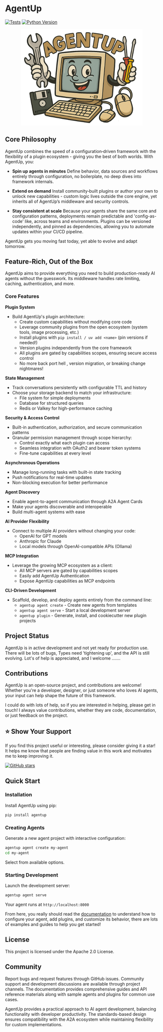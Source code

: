 # AgentUp

[![Tests](https://github.com/RedDotDocket/AgentUp/actions/workflows/ci.yml/badge.svg)](https://github.com/RedDotRocket/AgentUp/actions/workflows/ci.yml)
[![Python Version](https://img.shields.io/pypi/pyversions/AgentUp.svg)](https://pypi.org/project/AgentUp/)

<p align="center">
  <img src="assets/compie-wide.png" alt="Compie Logo" width="400"/>
</p>

## Core Philosophy

AgentUp combines the speed of a configuration‑driven framework with the flexibility of a plugin ecosystem - giving you the best of both worlds. With AgentUp, you:

* **Spin up agents in minutes**
  Define behavior, data sources and workflows entirely through configuration, no boilerplate, no deep dives into framework internals.

* **Extend on demand**
  Install community‑built plugins or author your own to unlock new capabilities - custom logic lives outside the core engine, yet inherits all of AgentUp’s middleware and security controls.

* **Stay consistent at scale**
  Because your agents share the same core and configuration patterns, deployments remain predictable and 'config-as-code' like, across teams and environments. Plugins can be versioned independently, and pinned as dependencies, allowing you to automate updates within your CI/CD pipeline.

AgentUp gets you moving fast today, yet able to evolve and adapt tomorrow.


## Feature-Rich, Out of the Box

AgentUp aims to provide everything you need to build production-ready AI agents
without the guesswork. Its middleware handles rate limiting, caching, authentication, and more.

### Core Features

**Plugin System**
- Build AgentUp's plugin architecture:
  - Create custom capabilities without modifying core code
  - Leverage community plugins from the open ecosystem (system tools, image processing, etc.)
  - Install plugins with `pip install / uv add <name>` (pin versions if needed!)
  - Version plugins independently from the core framework
  - All plugins are gated by capabilities scopes, ensuring secure access control
  - No more back port hell , version migration, or breaking change nightmares!

**State Management**
- Track conversations persistently with configurable TTL and history
- Choose your storage backend to match your infrastructure:
  - File system for simple deployments
  - Database for structured queries
  - Redis or Valkey for high-performance caching

**Security & Access Control**
- Built-in authentication, authorization, and secure communication patterns
- Granular permission management through scope hierarchy:
  - Control exactly what each plugin can access
  - Seamless integration with OAuth2 and bearer token systems
  - Fine-tune capabilities at every level

**Asynchronous Operations**
- Manage long-running tasks with built-in state tracking
- Push notifications for real-time updates
- Non-blocking execution for better performance

**Agent Discovery**
- Enable agent-to-agent communication through A2A Agent Cards
- Make your agents discoverable and interoperable
- Build multi-agent systems with ease

**AI Provider Flexibility**
- Connect to multiple AI providers without changing your code:
  - OpenAI for GPT models
  - Anthropic for Claude
  - Local models through OpenAI-compatible APIs (Ollama)

**MCP Integration**
- Leverage the growing MCP ecosystem as a client:
  - All MCP servers are gated by capabilities scopes
  - Easily add AgentUp Authentication
  - Expose AgentUp capabilities as MCP endpoints

**CLI-Driven Development**
- Scaffold, develop, and deploy agents entirely from the command line:
  - `agentup agent create` - Create new agents from templates
  - `agentup agent serve` - Start a local development server
  - `agentup plugin` - Generate, install, and cookiecutter new plugin projects

## Project Status

AgentUp is in active development and not yet ready for production use. There will be lots of bugs,
Types need 'tightening up', and the API is still evolving. Lot's of help is appreciated, and I welcome
.......

## Contributions

AgentUp is an open-source project, and contributions are welcome! Whether you're a developer, designer, or just someone who loves AI agents, your input can help shape the future of this framework.

I could do with lots of help, so if you are interested in helping, please get in touch! I always
value contributions, whether they are code, documentation, or just feedback on the project.

## ⭐ Show Your Support

If you find this project useful or interesting, please consider giving it a star! It helps me know that people are finding value in this work and motivates me to keep improving it.

[![GitHub stars](https://img.shields.io/github/stars/RedDotRocker/AgentUp.svg?style=social&label=Star)](https://github.com/RedDotRocker/AgentUp)

## Quick Start

### Installation

Install AgentUp using pip:
```bash
pip install agentup
```

### Creating Agents

Generate a new agent project with interactive configuration:
```bash
agentup agent create my-agent
cd my-agent
```

Select from available options.

### Starting Development

Launch the development server:
```bash
agentup agent serve
```

Your agent runs at `http://localhost:8000`

From here, you really should read the [documentation](https://agentup.readthedocs.io/en/latest/) to understand how to configure your agent, add plugins, and customize its behavior, there are lots of examples and guides to help you get started!


## License

This project is licensed under the Apache 2.0 License.

## Community

Report bugs and request features through GitHub issues. Community support and development discussions are available through project channels. The documentation provides comprehensive guides and API reference materials along with sample agents and plugins for common use cases.

AgentUp provides a practical approach to AI agent development, balancing functionality with developer productivity. The standards-based design ensures compatibility with the A2A ecosystem while maintaining flexibility for custom implementations.